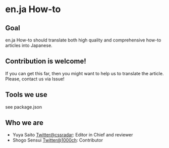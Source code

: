 # en.ja How-to

## Goal

en.ja How-to should translate both high quality and comprehensive how-to articles into Japanese.

## Contribution is welcome!

If you can get this far, then you might want to help us to translate the article.  
Please, contact us via Issue!

## Tools we use

see package.json

## Who we are

- Yuya Saito [Twitter@cssradar](http://twitter.com/cssradar): Editor in Chief and reviewer
- Shogo Sensui [Twitter@1000ch](http://twitter.com/1000ch): Contributor
